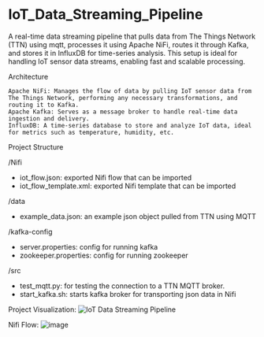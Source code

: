 # IoT_Data_Streaming_Pipeline

A real-time data streaming pipeline that pulls data from The Things Network (TTN) using mqtt, processes it using Apache NiFi, routes it through Kafka, and stores it in InfluxDB for time-series analysis. This setup is ideal for handling IoT sensor data streams, enabling fast and scalable processing.

Architecture

    Apache NiFi: Manages the flow of data by pulling IoT sensor data from The Things Network, performing any necessary transformations, and routing it to Kafka.
    Apache Kafka: Serves as a message broker to handle real-time data ingestion and delivery.
    InfluxDB: A time-series database to store and analyze IoT data, ideal for metrics such as temperature, humidity, etc.

Project Structure

/Nifi
- iot_flow.json: exported Nifi flow that can be imported
- iot_flow_template.xml: exported Nifi template that can be imported

/data
- example_data.json: an example json object pulled from TTN using MQTT

/kafka-config
- server.properties: config for running kafka
- zookeeper.properties: config for running zookeeper

/src
- test_mqtt.py: for testing the connection to a TTN MQTT broker.
- start_kafka.sh: starts kafka broker for transporting json data in Nifi

Project Visualization:
![IoT Data Streaming Pipeline](https://github.com/user-attachments/assets/925aedbe-6b86-4a7d-9b98-718c79df531f)


Nifi Flow:
![image](https://github.com/user-attachments/assets/b8db6351-c715-4eb2-9ca5-6e124f53e679)
